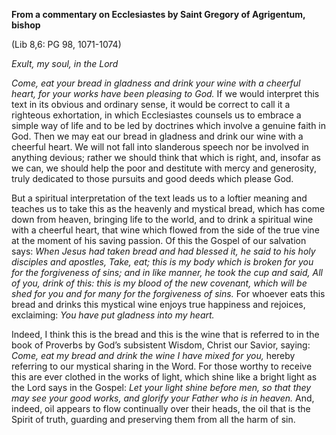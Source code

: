

**From a commentary on Ecclesiastes by Saint Gregory of Agrigentum, bishop**

(Lib 8,6: PG 98, 1071-1074)

_Exult, my soul, in the Lord_

_Come, eat your bread in gladness and drink your wine with a cheerful heart, for your works have been pleasing to God._ If we would interpret this text in its obvious and ordinary sense, it would be correct to call it a righteous exhortation, in which Ecclesiastes counsels us to embrace a simple way of life and to be led by doctrines which involve a genuine faith in God. Then we may eat our bread in gladness and drink our wine with a cheerful heart. We will not fall into slanderous speech nor be involved in anything devious; rather we should think that which is right, and, insofar as we can, we should help the poor and destitute with mercy and generosity, truly dedicated to those pursuits and good deeds which please God.

But a spiritual interpretation of the text leads us to a loftier meaning and teaches us to take this as the heavenly and mystical bread, which has come down from heaven, bringing life to the world, and to drink a spiritual wine with a cheerful heart, that wine which flowed from the side of the true vine at the moment of his saving passion. Of this the Gospel of our salvation says: _When Jesus had taken bread and had blessed it, he said to his holy disciples and apostles, Take, eat; this is my body which is broken for you for the forgiveness of sins; and in like manner, he took the cup and said, All of you, drink of this: this is my blood of the new covenant, which will be shed for you and for many for the forgiveness of sins._ For whoever eats this bread and drinks this mystical wine enjoys true happiness and rejoices, exclaiming: _You have put gladness into my heart._

Indeed, I think this is the bread and this is the wine that is referred to in the book of Proverbs by God’s subsistent Wisdom, Christ our Savior, saying: _Come, eat my bread and drink the wine I have mixed for you,_ hereby referring to our mystical sharing in the Word. For those worthy to receive this are ever clothed in the works of light, which shine like a bright light as the Lord says in the Gospel: _Let your light shine before men, so that they may see your good works, and glorify your Father who is in heaven._ And, indeed, oil appears to flow continually over their heads, the oil that is the Spirit of truth, guarding and preserving them from all the harm of sin.

